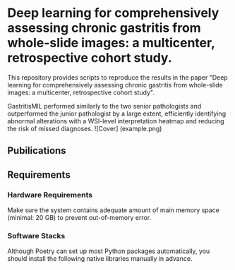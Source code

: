 # Deep learning for comprehensively assessing chronic gastritis from whole-slide images: a multicenter, retrospective cohort study.

This repository provides scripts to reproduce the results in the paper "Deep learning for comprehensively assessing chronic gastritis from whole-slide images: a multicenter, retrospective cohort study".

GastritisMIL performed similarly to the two senior pathologists and outperformed the junior pathologist by a large extent, efficiently identifying abnormal alterations with a WSI-level interpretation heatmap and reducing the risk of missed diagnoses.
![Cover] (example.png)

## Pubilications

## Requirements
### Hardware Requirements
Make sure the system contains adequate amount of main memory space (minimal: 20 GB) to prevent out-of-memory error.

### Software Stacks
Although Poetry can set up most Python packages automatically, you should install the following native libraries manually in advance.

